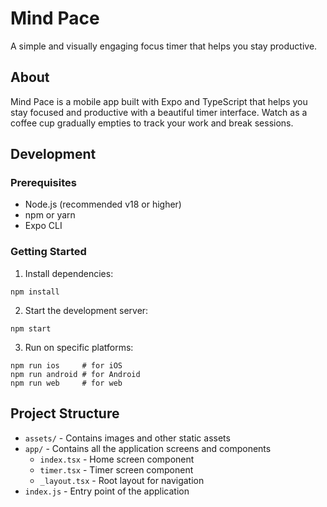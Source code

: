 # Mind Pace
A simple and visually engaging focus timer that helps you stay productive.

## About
Mind Pace is a mobile app built with Expo and TypeScript that helps you stay focused and productive with a beautiful timer interface. Watch as a coffee cup gradually empties to track your work and break sessions.

## Development

### Prerequisites
- Node.js (recommended v18 or higher)
- npm or yarn
- Expo CLI

### Getting Started
1. Install dependencies:
```
npm install
```

2. Start the development server:
```
npm start
```

3. Run on specific platforms:
```
npm run ios     # for iOS
npm run android # for Android
npm run web     # for web
```

## Project Structure
- `assets/` - Contains images and other static assets
- `app/` - Contains all the application screens and components
  - `index.tsx` - Home screen component
  - `timer.tsx` - Timer screen component
  - `_layout.tsx` - Root layout for navigation
- `index.js` - Entry point of the application
